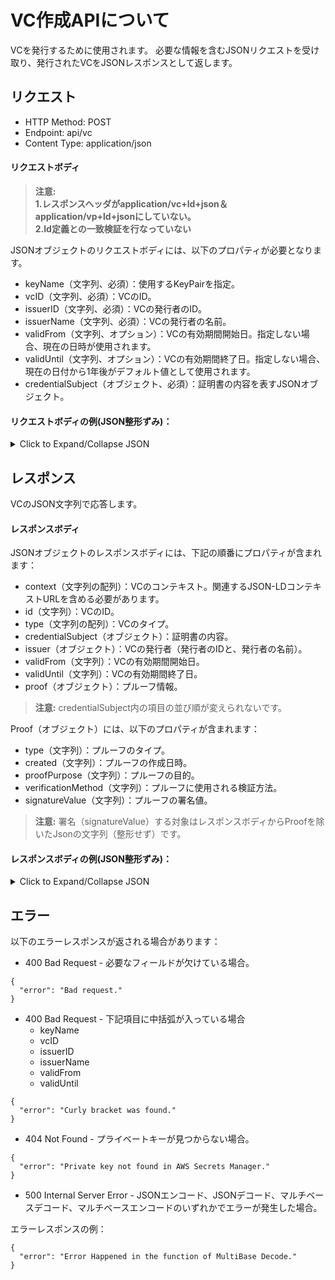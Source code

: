 # VC作成APIについて

VCを発行するために使用されます。
必要な情報を含むJSONリクエストを受け取り、発行されたVCをJSONレスポンスとして返します。

## リクエスト

- HTTP Method: POST
- Endpoint: api/vc
- Content Type: application/json

#### リクエストボディ

> **注意:<br>1.レスポンスヘッダがapplication/vc+ld+json＆application/vp+ld+jsonにしていない。<br>2.ld定義との一致検証を行なっていない**

JSONオブジェクトのリクエストボディには、以下のプロパティが必要となります。

- keyName（文字列、必須）：使用するKeyPairを指定。
- vcID（文字列、必須）：VCのID。
- issuerID（文字列、必須）：VCの発行者のID。
- issuerName（文字列、必須）：VCの発行者の名前。
- validFrom（文字列、オプション）：VCの有効期間開始日。指定しない場合、現在の日時が使用されます。
- validUntil（文字列、オプション）：VCの有効期間終了日。指定しない場合、現在の日付から1年後がデフォルト値として使用されます。
- credentialSubject（オブジェクト、必須）：証明書の内容を表すJSONオブジェクト。

#### リクエストボディの例(JSON整形ずみ)：

<details>
<summary>Click to Expand/Collapse JSON</summary>

```json
{
  "keyName": "AuthOrgKeyName",
  "vcID": "vcID00001",
  "issuerID": "did:detc:JPDigitalCertificateOrganization1:T1U9QXV0aERlcHQsIE89VkNBdXRoQ29tMSwgTD1Ub2t5bywgQz1KUA%3D%3D",
  "issuerName": "JP Digital Certificate Organization 1",
  "credentialSubject": {
    "didDocument": {
      "@context": "https://w3id.org/did/v1",
      "id": "did:example:GUi5XHMycjqd1pe",
      "verificationMethod": [
        {
          "type": "Ed25519VerificationKey2018",
          "controller": "did:example:GUi5XHMycjqd1pe",
          "id": "did:example:GUi5XHMycjqd1pe#AuthOrgKeyName",
          "publicKeyMultibase": "z8kic8KKvRiYk11FXUk85TPaG39VnZiwe9uumsYyy1x62"
        }
      ]
    },
    "authenticatorInfo": {
      "digitalCertificateOrganizationName": "JP Digital Certificate Organization 1",
      "digitalCertificateOrganizationCredentialIssuer": "JP Accreditation Organization"
    },
    "businessUnitInfo": {
      "businessUnitName": "factorya",
      "country": "Japan",
      "address": "1-6-1 Roppongi, Minato-ku, Tokyo",
      "contactPerson": "Ohtani Shohei",
      "contactNumber": "0312345678"
    },
    "legalEntityInfo": {
      "legalEntityIdentifier": "6010401045208",
      "legalEntityName": "SBI Holdings",
      "location": "Tokyo"
    },
    "authenticationLevel": "1",
    "uuid": "550e8400-e29b-41d4-a716-446655440000",
    "challenge": "OiwieoNoibT57GHJokGUYTFipio@ONJ",
    "linkedVP": {
      "@context": [
        "https://www.w3.org/2018/credentials/v2"
      ],
      "id": "vpID000001",
      "holder": "did:detc:JPDigitalCertificateOrganization1:T1U9QXV0aERlcHQsIE89VkNBdXRoQ29tMSwgTD1Ub2t5bywgQz1KUA%3D%3D",
      "type": [
        "VerifiablePresentation"
      ],
      "verifiableCredential": [
        {
          "@context": [
            "https://www.w3.org/2018/credentials/v2"
          ],
          "id": "d3c3c3f8-968c-407e-9814-352038a43269",
          "type": [
            "VerifiableCredential"
          ],
          "credentialSubject": {
            "blockHash": "A5864EB94E00E4C611ADDBC2640F6217A681861388B541D044F0DCA65BE080AC",
            "didDocument": {
              "@context": "https://w3id.org/did/v1",
              "id": "did:detc:JPDigitalCertificateOrganization1:T1U9QXV0aERlcHQsIE89VkNBdXRoQ29tMSwgTD1Ub2t5bywgQz1KUA%3D%3D",
              "verificationMethod": [
                {
                  "type": "Ed25519VerificationKey2018",
                  "controller": "did:detc:JPDigitalCertificateOrganization1:T1U9QXV0aERlcHQsIE89VkNBdXRoQ29tMSwgTD1Ub2t5bywgQz1KUA%3D%3D",
                  "id": "did:detc:JPDigitalCertificateOrganization1:T1U9QXV0aERlcHQsIE89VkNBdXRoQ29tMSwgTD1Ub2t5bywgQz1KUA%3D%3D#AuthOrgKeyName",
                  "publicKeyMultibase": "z8YdBNxmCRxKUr3WrUNxV1Ut9jdmVtcqPCdxfibX4kbrP"
                }
              ]
            },
            "uuid": "0a4255c7-8109-4424-8476-dd653c1e0b60"
          },
          "issuer": {
            "id": "did:detc:JPAccreditationOrganization:T1U9QXV0aERlcHQsIE89VkNBdXRoT3JnLCBMPVRva3lvLCBDPUpQ",
            "name": "JP Accreditation Organization"
          },
          "validFrom": "2023-09-15T17:42:32+09:00",
          "validUntil": "2033-09-15T17:42:32+09:00",
          "proof": {
            "type": "Ed25519Signature2018",
            "created": "2023-09-15T08:42:32Z",
            "proofPurpose": "assertionMethod",
            "verificationMethod": "did:detc:JPAccreditationOrganization:T1U9QXV0aERlcHQsIE89VkNBdXRoT3JnLCBMPVRva3lvLCBDPUpQ#AuthOrgKeyName",
            "signatureValue": "......"
          }
        }
      ],
      "proof": [
        {
          "type": "Ed25519Signature2018",
          "created": "2023-09-26T17:38:01+09:00",
          "proofPurpose": "authentication",
          "verificationMethod": "did:detc:JPDigitalCertificateOrganization1:T1U9QXV0aERlcHQsIE89VkNBdXRoQ29tMSwgTD1Ub2t5bywgQz1KUA%3D%3D#AuthOrgKeyName",
          "signatureValue": "......"
        }
      ]
    }
  }
}
```
</details>

## レスポンス
VCのJSON文字列で応答します。

#### レスポンスボディ
JSONオブジェクトのレスポンスボディには、下記の順番にプロパティが含まれます：

- context（文字列の配列）：VCのコンテキスト。関連するJSON-LDコンテキストURLを含める必要があります。
- id（文字列）：VCのID。
- type（文字列の配列）：VCのタイプ。
- credentialSubject（オブジェクト）：証明書の内容。
- issuer（オブジェクト）：VCの発行者（発行者のIDと、発行者の名前）。
- validFrom（文字列）：VCの有効期間開始日。
- validUntil（文字列）：VCの有効期間終了日。
- proof（オブジェクト）：プルーフ情報。

> **注意:**
credentialSubject内の項目の並び順が変えられないです。

Proof（オブジェクト）には、以下のプロパティが含まれます：

- type（文字列）：プルーフのタイプ。
- created（文字列）：プルーフの作成日時。
- proofPurpose（文字列）：プルーフの目的。
- verificationMethod（文字列）：プルーフに使用される検証方法。
- signatureValue（文字列）：プルーフの署名値。

> **注意:**
署名（signatureValue）する対象はレスポンスボディからProofを除いたJsonの文字列（整形せず）です。

#### レスポンスボディの例(JSON整形ずみ)：

<details>
<summary>Click to Expand/Collapse JSON</summary>

```
{
  "@context": [
    "https://www.w3.org/2018/credentials/v2"
  ],
  "id": "vcID00001",
  "type": [
    "VerifiableCredential"
  ],
  "credentialSubject": {
    "didDocument": {
      "@context": "https://w3id.org/did/v1",
      "id": "did:example:GUi5XHMycjqd1pe",
      "verificationMethod": [
        {
          "type": "Ed25519VerificationKey2018",
          "controller": "did:example:GUi5XHMycjqd1pe",
          "id": "did:example:GUi5XHMycjqd1pe#AuthOrgKeyName",
          "publicKeyMultibase": "z8kic8KKvRiYk11FXUk85TPaG39VnZiwe9uumsYyy1x62"
        }
      ]
    },
    "authenticatorInfo": {
      "digitalCertificateOrganizationName": "JP Digital Certificate Organization 1",
      "digitalCertificateOrganizationCredentialIssuer": "JP Accreditation Organization"
    },
    "businessUnitInfo": {
      "businessUnitName": "factorya",
      "country": "Japan",
      "address": "1-6-1 Roppongi, Minato-ku, Tokyo",
      "contactPerson": "Ohtani Shohei",
      "contactNumber": "0312345678"
    },
    "legalEntityInfo": {
      "legalEntityIdentifier": "6010401045208",
      "legalEntityName": "SBI Holdings",
      "location": "Tokyo"
    },
    "authenticationLevel": "1",
    "uuid": "550e8400-e29b-41d4-a716-446655440000",
    "challenge": "OiwieoNoibT57GHJokGUYTFipio@ONJ",
    "linkedVP": {
      "@context": [
        "https://www.w3.org/2018/credentials/v2"
      ],
      "id": "vpID000001",
      "holder": "did:detc:JPDigitalCertificateOrganization1:T1U9QXV0aERlcHQsIE89VkNBdXRoQ29tMSwgTD1Ub2t5bywgQz1KUA%3D%3D",
      "type": [
        "VerifiablePresentation"
      ],
      "verifiableCredential": [
        {
          "@context": [
            "https://www.w3.org/2018/credentials/v2"
          ],
          "id": "d3c3c3f8-968c-407e-9814-352038a43269",
          "type": [
            "VerifiableCredential"
          ],
          "credentialSubject": {
            "blockHash": "A5864EB94E00E4C611ADDBC2640F6217A681861388B541D044F0DCA65BE080AC",
            "didDocument": {
              "@context": "https://w3id.org/did/v1",
              "id": "did:detc:JPDigitalCertificateOrganization1:T1U9QXV0aERlcHQsIE89VkNBdXRoQ29tMSwgTD1Ub2t5bywgQz1KUA%3D%3D",
              "verificationMethod": [
                {
                  "type": "Ed25519VerificationKey2018",
                  "controller": "did:detc:JPDigitalCertificateOrganization1:T1U9QXV0aERlcHQsIE89VkNBdXRoQ29tMSwgTD1Ub2t5bywgQz1KUA%3D%3D",
                  "id": "did:detc:JPDigitalCertificateOrganization1:T1U9QXV0aERlcHQsIE89VkNBdXRoQ29tMSwgTD1Ub2t5bywgQz1KUA%3D%3D#AuthOrgKeyName",
                  "publicKeyMultibase": "z8YdBNxmCRxKUr3WrUNxV1Ut9jdmVtcqPCdxfibX4kbrP"
                }
              ]
            },
            "uuid": "0a4255c7-8109-4424-8476-dd653c1e0b60"
          },
          "issuer": {
            "id": "did:detc:JPAccreditationOrganization:T1U9QXV0aERlcHQsIE89VkNBdXRoT3JnLCBMPVRva3lvLCBDPUpQ",
            "name": "JP Accreditation Organization"
          },
          "validFrom": "2023-09-15T17:42:32+09:00",
          "validUntil": "2033-09-15T17:42:32+09:00",
          "proof": {
            "type": "Ed25519Signature2018",
            "created": "2023-09-15T08:42:32Z",
            "proofPurpose": "assertionMethod",
            "verificationMethod": "did:detc:JPAccreditationOrganization:T1U9QXV0aERlcHQsIE89VkNBdXRoT3JnLCBMPVRva3lvLCBDPUpQ#AuthOrgKeyName",
            "signatureValue": "......"
          }
        }
      ],
      "proof": [
        {
          "type": "Ed25519Signature2018",
          "created": "2023-09-26T17:38:01+09:00",
          "proofPurpose": "authentication",
          "verificationMethod": "did:detc:JPDigitalCertificateOrganization1:T1U9QXV0aERlcHQsIE89VkNBdXRoQ29tMSwgTD1Ub2t5bywgQz1KUA%3D%3D#AuthOrgKeyName",
          "signatureValue": "......"
        }
      ]
    }
  },
  "issuer": {
    "id": "did:detc:JPDigitalCertificateOrganization1:T1U9QXV0aERlcHQsIE89VkNBdXRoQ29tMSwgTD1Ub2t5bywgQz1KUA%3D%3D",
    "name": "JP Digital Certificate Organization 1"
  },
  "validFrom": "2023-09-26T17:38:11+09:00",
  "validUntil": "2024-09-26T17:38:11+09:00",
  "proof": {
    "type": "Ed25519Signature2018",
    "created": "2023-09-26T17:38:11+09:00",
    "proofPurpose": "assertionMethod",
    "verificationMethod": "did:detc:JPDigitalCertificateOrganization1:T1U9QXV0aERlcHQsIE89VkNBdXRoQ29tMSwgTD1Ub2t5bywgQz1KUA%3D%3D#AuthOrgKeyName",
    "signatureValue": "......"
  }
}
```

</details>

## エラー

以下のエラーレスポンスが返される場合があります：

- 400 Bad Request - 必要なフィールドが欠けている場合。
```
{
  "error": "Bad request."
}
```

- 400 Bad Request - 下記項目に中括弧が入っている場合
　
  - keyName
  - vcID
  - issuerID
  - issuerName
  - validFrom
  - validUntil
  
```
{
  "error": "Curly bracket was found."
}
```

- 404 Not Found - プライベートキーが見つからない場合。
```
{
  "error": "Private key not found in AWS Secrets Manager."
}
```

- 500 Internal Server Error - JSONエンコード、JSONデコード、マルチベースデコード、マルチベースエンコードのいずれかでエラーが発生した場合。

エラーレスポンスの例：
```
{
  "error": "Error Happened in the function of MultiBase Decode."
}
```

